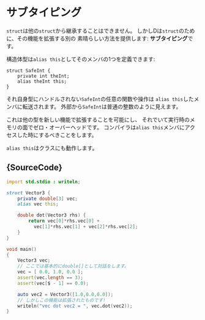 # サブタイピング

`struct`は他の`struct`から継承することはできません。
しかしDは`struct`のために、その機能を拡張する別の
素晴らしい方法を提供します: **サブタイピング**です。

構造体型は`alias this`としてそのメンバの1つを定義できます:

    struct SafeInt {
        private int theInt;
        alias theInt this;
    }

それ自身型にハンドルされない`SafeInt`の任意の関数や操作は
`alias this`したメンバに転送されます。
外部から`SafeInt`は普通の整数のように見えます。

これは他の型を新しい機能で拡張することを可能にし、
それでいて実行時のメモリの面でゼロ・オーバーヘッドです。
コンパイラは`alias this`メンバにアクセスした時にするべきことをします。

`alias this`はクラスにも動作します。

## {SourceCode}

```d
import std.stdio : writeln;

struct Vector3 {
    private double[3] vec;
    alias vec this;

    double dot(Vector3 rhs) {
        return vec[0]*rhs.vec[0] +
          vec[1]*rhs.vec[1] + vec[2]*rhs.vec[2];
    }
}

void main()
{
    Vector3 vec;
    // ここでは基本的にdouble[]として対話をします。
    vec = [ 0.0, 1.0, 0.0 ];
    assert(vec.length == 3);
    assert(vec[$ - 1] == 0.0);

    auto vec2 = Vector3([1.0,0.0,0.0]);
    // しかしこの機能は拡張されたものです!
    writeln("vec dot vec2 = ", vec.dot(vec2));
}
```
